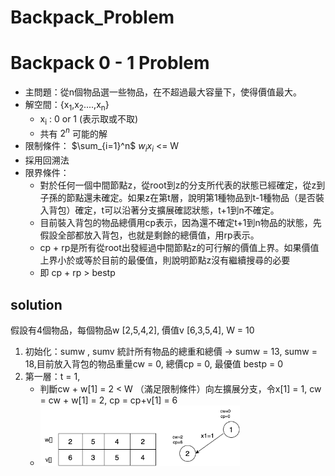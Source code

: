 # Backpack_Problem


# Backpack 0 - 1 Problem
* 主問題：從n個物品選一些物品，在不超過最大容量下，使得價值最大。
* 解空間：{x<sub>1</sub>,x<sub>2</sub>....,x<sub>n</sub>}
  * x<sub>i</sub> : 0 or 1 (表示取或不取)
  * 共有 $2^n$ 可能的解
* 限制條件： $\sum_{i=1}^n$ $w_ix_i$ <= W
* 採用回溯法
* 限界條件：
  * 對於任何一個中間節點z，從root到z的分支所代表的狀態已經確定，從z到子孫的節點還未確定。如果z在第t層，說明第1種物品到t-1種物品（是否裝入背包）確定，t可以沿著分支擴展確認狀態，t+1到n不確定。
  * 目前裝入背包的物品總價用cp表示，因為還不確定t+1到n物品的狀態，先假設全部都放入背包，也就是剩餘的總價值，用rp表示。
  * cp + rp是所有從root出發經過中間節點z的可行解的價值上界。如果價值上界小於或等於目前的最優值，則說明節點z沒有繼續搜尋的必要
  * 即 cp + rp > bestp

## solution

假設有4個物品，每個物品w [2,5,4,2], 價值v [6,3,5,4], W = 10
1. 初始化：sumw , sumv 統計所有物品的總重和總價 -> sumw = 13, sumw = 18,目前放入背包的物品重量cw = 0, 總價cp = 0, 最優值 bestp = 0
2. 第一層：t = 1,
   * 判斷cw + w[1] = 2 < W （滿足限制條件）向左擴展分支，令x[1] = 1, cw = cw + w[1] = 2, cp = cp+v[1] = 6
   * <img src="pic1.png" width = "70%" />

